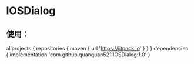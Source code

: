 # IOSDialog
## 使用：
> 
allprojects {
      repositories {
        maven { url 'https://jitpack.io' }
      }
}
dependencies {
    implementation 'com.github.quanquan521:IOSDialog:1.0'
}
>

